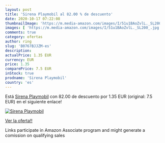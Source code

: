 ```yaml
---
layout: post
title: 'Sirena Playmobil al 82.00 % de descuento'
date: 2020-10-17 07:22:08
thumbnailImage: 'https://m.media-amazon.com/images/I/51u1BAoZvlL._SL200_.jpg'
images: [ 'https://m.media-amazon.com/images/I/51u1BAoZvlL._SL200_.jpg' ]
comments: true
category: ofertas
author: ring
slug: 'B0767BJJZM-es'
description:
actualPrice: 1.35 EUR
currency: EUR
price: 1.35
comparePrice: 7.5 EUR
inStock: true
prodname: 'Sirena Playmobil'
country: 'es'
---
```


Está [Sirena Playmobil](https://www.amazon.es/dp/B0767BJJZM/?tag=tolees-21) con 82.00 de descuento por 1.35 EUR (original: 7.5 EUR) en el siguiente enlace!

[![Sirena Playmobil](https://m.media-amazon.com/images/I/51u1BAoZvlL._SL200_.jpg)](https://www.amazon.es/dp/B0767BJJZM/?tag=tolees-21)

[Ver la oferta!!](https://www.amazon.es/dp/B0767BJJZM/?tag=tolees-21)

Links participate in Amazon Associate program and might generate a comission on qualifying sales



